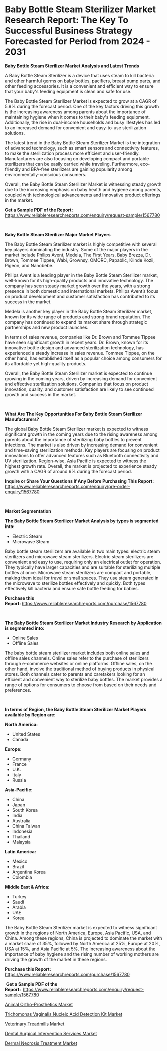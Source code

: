 <p><h1>Baby Bottle Steam Sterilizer Market Research Report: The Key To Successful Business Strategy Forecasted for Period from 2024 - 2031</h1></p><p><strong>Baby Bottle Steam Sterilizer Market Analysis and Latest Trends</strong></p>
<p><p>A Baby Bottle Steam Sterilizer is a device that uses steam to kill bacteria and other harmful germs on baby bottles, pacifiers, breast pump parts, and other feeding accessories. It is a convenient and efficient way to ensure that your baby's feeding equipment is clean and safe for use.</p><p>The Baby Bottle Steam Sterilizer Market is expected to grow at a CAGR of 5.9% during the forecast period. One of the key factors driving this growth is the increasing awareness among parents about the importance of maintaining hygiene when it comes to their baby's feeding equipment. Additionally, the rise in dual-income households and busy lifestyles has led to an increased demand for convenient and easy-to-use sterilization solutions.</p><p>The latest trend in the Baby Bottle Steam Sterilizer Market is the integration of advanced technology, such as smart sensors and connectivity features, to make the sterilization process more efficient and user-friendly. Manufacturers are also focusing on developing compact and portable sterilizers that can be easily carried while traveling. Furthermore, eco-friendly and BPA-free sterilizers are gaining popularity among environmentally-conscious consumers.</p><p>Overall, the Baby Bottle Steam Sterilizer Market is witnessing steady growth due to the increasing emphasis on baby health and hygiene among parents, coupled with technological advancements and innovative product offerings in the market.</p></p>
<p><strong>Get a Sample PDF of the Report:&nbsp;</strong> <a href="https://www.reliableresearchreports.com/enquiry/request-sample/1567780">https://www.reliableresearchreports.com/enquiry/request-sample/1567780</a></p>
<p>&nbsp;</p>
<p><strong>Baby Bottle Steam Sterilizer Major Market Players</strong></p>
<p><p>The Baby Bottle Steam Sterilizer market is highly competitive with several key players dominating the industry. Some of the major players in the market include Philips Avent, Medela, The First Years, Baby Brezza, Dr. Brown, Tommee Tippee, Wabi, Grownsy, OMORC, Papablic, Kiinde Kozii, Pigeon, and Nanobebe.</p><p>Philips Avent is a leading player in the Baby Bottle Steam Sterilizer market, well-known for its high-quality products and innovative technology. The company has seen steady market growth over the years, with a strong presence in both domestic and international markets. Philips Avent’s focus on product development and customer satisfaction has contributed to its success in the market.</p><p>Medela is another key player in the Baby Bottle Steam Sterilizer market, known for its wide range of products and strong brand reputation. The company has continued to expand its market share through strategic partnerships and new product launches.</p><p>In terms of sales revenue, companies like Dr. Brown and Tommee Tippee have seen significant growth in recent years. Dr. Brown, known for its innovative bottle design and advanced sterilization technology, has experienced a steady increase in sales revenue. Tommee Tippee, on the other hand, has established itself as a popular choice among consumers for its affordable yet high-quality products.</p><p>Overall, the Baby Bottle Steam Sterilizer market is expected to continue growing in the coming years, driven by increasing demand for convenient and effective sterilization solutions. Companies that focus on product innovation, quality, and customer satisfaction are likely to see continued growth and success in the market.</p></p>
<p>&nbsp;</p>
<p><strong>What Are The Key Opportunities For Baby Bottle Steam Sterilizer Manufacturers?</strong></p>
<p><p>The global Baby Bottle Steam Sterilizer market is expected to witness significant growth in the coming years due to the rising awareness among parents about the importance of sterilizing baby bottles to prevent infections. The market is also driven by increasing demand for convenient and time-saving sterilization methods. Key players are focusing on product innovations to offer advanced features such as Bluetooth connectivity and UV sterilization. Region-wise, Asia Pacific is expected to witness the highest growth rate. Overall, the market is projected to experience steady growth with a CAGR of around 6% during the forecast period.</p></p>
<p><strong>Inquire or Share Your Questions If Any Before Purchasing This Report:</strong> <a href="https://www.reliableresearchreports.com/enquiry/pre-order-enquiry/1567780">https://www.reliableresearchreports.com/enquiry/pre-order-enquiry/1567780</a></p>
<p>&nbsp;</p>
<p><strong>Market Segmentation</strong></p>
<p><strong>The Baby Bottle Steam Sterilizer Market Analysis by types is segmented into:</strong></p>
<p><ul><li>Electric Steam</li><li>Microwave Steam</li></ul></p>
<p><p>Baby bottle steam sterilizers are available in two main types: electric steam sterilizers and microwave steam sterilizers. Electric steam sterilizers are convenient and easy to use, requiring only an electrical outlet for operation. They typically have larger capacities and are suitable for sterilizing multiple bottles at once. Microwave steam sterilizers are compact and portable, making them ideal for travel or small spaces. They use steam generated in the microwave to sterilize bottles effectively and quickly. Both types effectively kill bacteria and ensure safe bottle feeding for babies.</p></p>
<p><strong>Purchase this Report:&nbsp;</strong><a href="https://www.reliableresearchreports.com/purchase/1567780">https://www.reliableresearchreports.com/purchase/1567780</a></p>
<p>&nbsp;</p>
<p><strong>The Baby Bottle Steam Sterilizer Market Industry Research by Application is segmented into:</strong></p>
<p><ul><li>Online Sales</li><li>Offline Sales</li></ul></p>
<p><p>The baby bottle steam sterilizer market includes both online sales and offline sales channels. Online sales refer to the purchase of sterilizers through e-commerce websites or online platforms. Offline sales, on the other hand, involve the traditional method of buying products in physical stores. Both channels cater to parents and caretakers looking for an efficient and convenient way to sterilize baby bottles. The market provides a range of options for consumers to choose from based on their needs and preferences.</p></p>
<p>&nbsp;</p>
<p><strong>In terms of Region, the Baby Bottle Steam Sterilizer Market Players available by Region are:</strong></p>
<p>
    <p> <strong> North America: </strong>
        <ul>
            <li>United States</li>
            <li>Canada</li>
        </ul>
        </p> 
    <p> <strong> Europe: </strong>
        <ul>
            <li>Germany</li>
            <li>France</li>
            <li>U.K.</li>
            <li>Italy</li>
            <li>Russia</li>
        </ul>
        </p> 
    <p> <strong> Asia-Pacific: </strong>
        <ul>
            <li>China</li>
            <li>Japan</li>
            <li>South Korea</li>
            <li>India</li>
            <li>Australia</li>
            <li>China Taiwan</li>
            <li>Indonesia</li>
            <li>Thailand</li>
            <li>Malaysia</li>
        </ul>
        </p> 
    <p> <strong> Latin America: </strong>
        <ul>
            <li>Mexico</li>
            <li>Brazil</li>
            <li>Argentina Korea</li>
            <li>Colombia</li>
        </ul>
        </p> 
    <p> <strong> Middle East & Africa: </strong>
        <ul>
            <li>Turkey</li>
            <li>Saudi</li>
            <li>Arabia</li>
            <li>UAE</li>
            <li>Korea</li>
        </ul>
    </p>
    </p>
<p><p>The Baby Bottle Steam Sterilizer market is expected to witness significant growth in the regions of North America, Europe, Asia Pacific, USA, and China. Among these regions, China is projected to dominate the market with a market share of 35%, followed by North America at 25%, Europe at 20%, USA at 15%, and Asia Pacific at 5%. The increasing awareness about the importance of baby hygiene and the rising number of working mothers are driving the growth of the market in these regions.</p></p>
<p><strong>Purchase this Report: </strong><a href="https://www.reliableresearchreports.com/purchase/1567780">https://www.reliableresearchreports.com/purchase/1567780</a></p>
<p>&nbsp;<strong>Get a Sample PDF of the Report:&nbsp;&nbsp;</strong><a href="https://www.reliableresearchreports.com/enquiry/request-sample/1567780">https://www.reliableresearchreports.com/enquiry/request-sample/1567780</a></p>
<p><strong></strong></p>
<p><p><a href="https://github.com/mauripalmi/Market-Research-Report-List-1/blob/main/animal-ortho-prosthetics-market.md">Animal Ortho-Prosthetics Market</a></p><p><a href="https://medium.com/@jerrodhilll68/trichomonas-vaginalis-nucleic-acid-detection-kit-market-report-reveals-the-latest-trends-and-growth-562330feba01">Trichomonas Vaginalis Nucleic Acid Detection Kit Market</a></p><p><a href="https://github.com/gulaimolin/Market-Research-Report-List-3/blob/main/veterinary-treadmills-market.md">Veterinary Treadmills Market</a></p><p><a href="https://medium.com/@emiliomartelli542/dental-surgical-intervention-services-market-size-cagr-trends-2024-2030-ffb763176dc6">Dental Surgical Intervention Services Market</a></p><p><a href="https://medium.com/@emiliomartelli542/dermal-necrosis-treatment-market-trends-and-market-analysis-forecasted-for-period-2024-2031-492cafa09ee8">Dermal Necrosis Treatment Market</a></p></p>